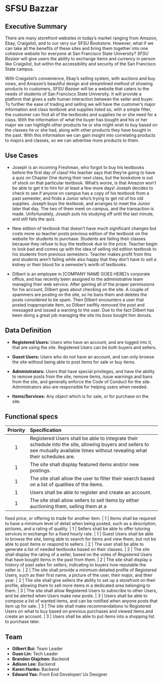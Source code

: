 # SFSU Bazzar

## Executive Summary

There are many storefront websites in today’s market ranging from Amazon,
Ebay, Craigslist, and to our very our SFSU Bookstore. However, what if we can take all
the benefits of these sites and bring them together into one cohesive website for everyone
at San Francisco State University? *SFSU Bazaar* will give users the ability to exchange
items and currency in person like Craigslist, but within the accessibility and security of
the San Francisco State campus.

With Craigslist’s convenience, Ebay’s selling system, with auctions and buy
nows, and Amazon’s beautiful design and streamlined method of showing products to
customers, *SFSU Bazaar* will be a website that caters to the needs of students of San
Francisco State University. It will provide a platform that gives a safe human interaction
between the seller and buyer. To further the ease of trading and selling we will have the
customer’s major information and class textbook and supplies listed so, with a simple
filter, the customer can find all of the textbooks and supplies he or she need for a class.
With the information of what the buyer has bought and his or her major we can highlight
other products he or she might wish to buy based on the classes he or she had, along with
other products they have bought in the past. With this information we can gain insight
into correlating products to majors and classes, so we can advertise more products to
them.

## Use Cases

- Joseph is an incoming Freshman, who forgot to buy his textbooks before the first
day of class! His teacher says that they’re going to have a quiz on Chapter One during
their next class, but the bookstore is out of stock on that particular textbook. What’s
worse, is that Amazon won’t be able to get it to him for at least a few more days! Joseph
decides to check to see if anyone on campus has a copy of his textbook from a past
semester, and finds a Junior who’s trying to get rid of his old supplies. Joseph buys the
textbook, and arranges to meet the Junior later that day. The two of them meet on
campus, and the transaction is made. Unfortunately, Joseph puts his studying off until the
last minute, and still fails the quiz.

- New edition of textbook that doesn’t have much significant changes but costs
more so teacher posts previous edition of the textbook on the website for students to
purchase. Students are failing their classes because they refuse to buy the textbook due to
the price. Teacher begin to look bad and comes up with the idea of selling old edition
textbook to his students from previous semesters. Teacher makes profit from this and
students aren’t failing while also happy that they don’t have to sell a kidney or their blood
for a semester’s worth of textbooks.

- Dilbert is an employee in [COMPANY NAME GOES HERE]’s corporate office,
and has recently been assigned to the administrative team managing their web service.
After gaining all of the proper permissions for his account, Dilbert goes about checking
on the site. A couple of spammers are posting on the site, so he bans them and deletes the
posts considered to be spam. Then Dilbert encounters a user that posted inappropriate
item, so Dilbert swiftly removed the post and messaged and issued a warning to the user.
Due to the fact Dilbert has been doing a great job managing the site his boss bought him
donuts.

## Data Definition

- **Registered Users:** Users who have an account, and are logged into it, that are
using the site. Registered Users can be both buyers and sellers.

- **Guest Users:** Users who do not have an account, and can only browse the
site without being able to post items for sale or buy items.

- **Administrators:** Users that have special privileges, and have the ability to
remove posts from the site, remove items, issue warnings and bans from the site,
and generally enforce the Code of Conduct for the site. Administrators also are
responsible for helping users when needed.

- **Items/Services:** Any object which is for sale, or for purchase on the site.

## Functional specs

| Priority | Specification
| :------: | :------------
| 1        | Registered Users shall be able to integrate their schedule into the site, allowing buyers and sellers to see mutually available times without revealing what their schedules are.
| 1        | The site shall display featured items and/or new postings.
| 1        | The site shall allow the user to filter their search based on a list of qualities of the items.
| 1        | Users shall be able to register and create an account.
| 1        | The site shall allow sellers to sell items by either auctioning them, selling them at a
fixed price, or offering to trade for another item.
| 1        | Items shall be required to have a minimum level of detail when being posted, such as a
description, pictures, and a rating of quality.
| 1        | Sellers shall be able to offer tutoring services in exchange for a fixed hourly rate.
| 1        | Guest Users shall be able to browse the site, being able to search for items and view
them, but not be able to post items or respond to sellers.
| 2        | The user shall be able to generate a list of needed textbooks based on their classes.
| 2        | The site shall display the rating of a seller, based on the votes of Registered Users that
have bought items in the past from them.
| 2        | The site shall display a history of past sales for sellers, indicating to buyers how
reputable the seller is.
| 2        | The site shall provide a minimum detailed profile of Registered Users, such as their first
name, a picture of the user, their major, and their year.
| 2        | The site shall give sellers the ability to set up a storefront on their profile, allowing them
to sell more items in a dedicated area belonging to them.
| 3        | The site shall allow Registered Users to subscribe to other Users, and be alerted when
Users make new posts.
| 3        | Users shall be able to compose a list of wanted items, and can be notified when anyone
posts that item up for sale.
| 3        | The site shall make recommendations to Registered Users on what to buy based on
previous purchases and viewed items.and create an account.
| 3        | Users shall be able to put items into a shopping list to purchase later.

## Team

- **Gilbert Bui:** Team Leader
- **Guan Lin:** Tech Leader
- **Brandon Glajchen:** Backend
- **Adison Lee:** Backend
- **Karen Hanko:** Backend
- **Edward Yao:** Front End Developer/ Ux Designer